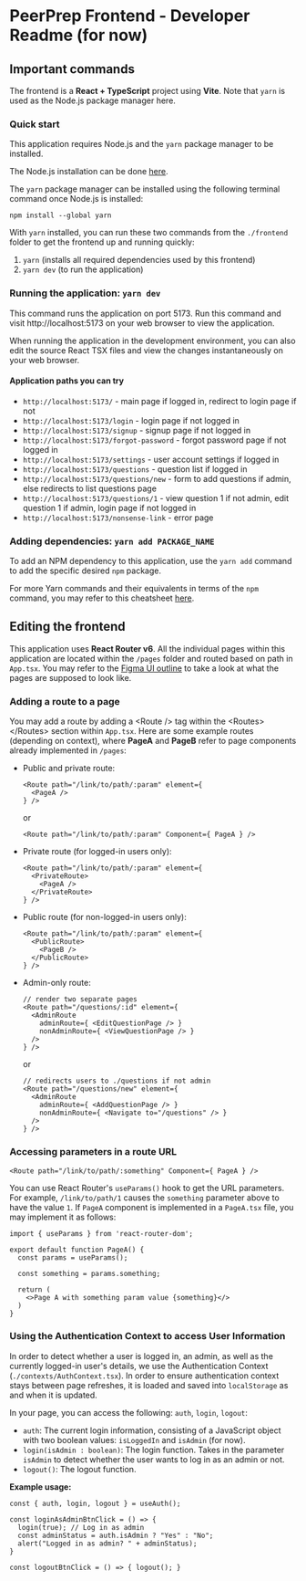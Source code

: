 # PeerPrep Frontend - Developer Readme (for now)

## Important commands

The frontend is a **React + TypeScript** project using **Vite**. Note that `yarn` is used as the Node.js package manager here.

### Quick start

This application requires Node.js and the `yarn` package manager to be installed.

The Node.js installation can be done [here](https://nodejs.org/en).

The `yarn` package manager can be installed using the following terminal command once Node.js is installed:

```
npm install --global yarn
```

With `yarn` installed, you can run these two commands from the `./frontend` folder to get the frontend up and running quickly:

1. `yarn` (installs all required dependencies used by this frontend)
2. `yarn dev` (to run the application)

### Running the application: `yarn dev`

This command runs the application on port 5173. Run this command and visit http://localhost:5173 on your web browser to view the application.

When running the application in the development environment, you can also edit the source React TSX files and view the changes instantaneously on your web browser.

#### Application paths you can try

- `http://localhost:5173/` - main page if logged in, redirect to login page if not
- `http://localhost:5173/login` - login page if not logged in
- `http://localhost:5173/signup` - signup page if not logged in
- `http://localhost:5173/forgot-password` - forgot password page if not logged in
- `http://localhost:5173/settings` - user account settings if logged in
- `http://localhost:5173/questions` - question list if logged in
- `http://localhost:5173/questions/new` - form to add questions if admin, else redirects to list questions page
- `http://localhost:5173/questions/1` - view question 1 if not admin, edit question 1 if admin, login page if not logged in
- `http://localhost:5173/nonsense-link` - error page

### Adding dependencies: `yarn add PACKAGE_NAME`

To add an NPM dependency to this application, use the `yarn add` command to add the specific desired `npm` package.

For more Yarn commands and their equivalents in terms of the `npm` command, you may refer to this cheatsheet [here](https://shift.infinite.red/npm-vs-yarn-cheat-sheet-8755b092e5cc).

## Editing the frontend

This application uses **React Router v6**. All the individual pages within this application are located within the `/pages` folder and routed based on path in `App.tsx`. You may refer to the [Figma UI outline](https://www.figma.com/design/RnzGRTLoieWlvUJoHLH6eE) to take a look at what the pages are supposed to look like.

### Adding a route to a page
You may add a route by adding a &lt;Route /&gt; tag within the &lt;Routes&gt;&lt;/Routes&gt; section within `App.tsx`. Here are some example routes (depending on context), where **PageA** and **PageB** refer to page components already implemented in `/pages`:

- Public and private route: 
  ```tsx
  <Route path="/link/to/path/:param" element={
    <PageA />
  } />
  ```

  or

  ```tsx
  <Route path="/link/to/path/:param" Component={ PageA } />
  ```
- Private route (for logged-in users only):
  ```tsx
  <Route path="/link/to/path/:param" element={
    <PrivateRoute>
      <PageA />
    </PrivateRoute>
  } />
  ```
- Public route (for non-logged-in users only):
  ```tsx
  <Route path="/link/to/path/:param" element={
    <PublicRoute>
      <PageB />
    </PublicRoute>
  } />
  ```
- Admin-only route:
  ```tsx
  // render two separate pages
  <Route path="/questions/:id" element={
    <AdminRoute
      adminRoute={ <EditQuestionPage /> }
      nonAdminRoute={ <ViewQuestionPage /> }
    />
  } />
  ```
  or
  ```tsx
  // redirects users to ./questions if not admin
  <Route path="/questions/new" element={
    <AdminRoute
      adminRoute={ <AddQuestionPage /> }
      nonAdminRoute={ <Navigate to="/questions" /> }
    />
  } />
  ```

### Accessing parameters in a route URL
```tsx
<Route path="/link/to/path/:something" Component={ PageA } />
```

You can use React Router's `useParams()` hook to get the URL parameters. For example, `/link/to/path/1` causes the `something` parameter above to have the value `1`. If `PageA` component is implemented in a `PageA.tsx` file, you may implement it as follows:

```tsx
import { useParams } from 'react-router-dom';

export default function PageA() {
  const params = useParams();

  const something = params.something;

  return (
    <>Page A with something param value {something}</>
  )
}
```

### Using the Authentication Context to access User Information
In order to detect whether a user is logged in, an admin, as well as the currently logged-in user's details, we use the Authentication Context (`./contexts/AuthContext.tsx`). In order to ensure authentication context stays between page refreshes, it is loaded and saved into `localStorage` as and when it is updated.

In your page, you can access the following: `auth`, `login`, `logout`:
- `auth`: The current login information, consisting of a JavaScript object with two boolean values: `isLoggedIn` and `isAdmin` (for now).
- `login(isAdmin : boolean)`: The login function. Takes in the parameter `isAdmin` to detect whether the user wants to log in as an admin or not.
- `logout()`: The logout function.

**Example usage:**
```tsx
const { auth, login, logout } = useAuth();

const loginAsAdminBtnClick = () => {
  login(true); // Log in as admin
  const adminStatus = auth.isAdmin ? "Yes" : "No";
  alert("Logged in as admin? " + adminStatus);
}

const logoutBtnClick = () => { logout(); }
```